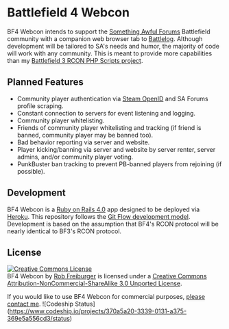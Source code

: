 # Battlefield 4 Webcon
BF4 Webcon intends to support the [Something Awful Forums](http://forums.somethingawful.com/) Battlefield community with a companion web browser tab to [Battlelog](http://battlelog.battlefield.com). Although development will be tailored to SA's needs and humor, the majority of code will work with any community. This is meant to provide more capabilities than my [Battlefield 3 RCON PHP Scripts project](https://github.com/RobFreiburger/Battlefield-3-RCON-PHP-Scripts).

## Planned Features
* Community player authentication via [Steam OpenID](http://steamcommunity.com/dev) and SA Forums profile scraping.
* Constant connection to servers for event listening and logging.
* Community player whitelisting.
* Friends of community player whitelisting and tracking (if friend is banned, community player may be banned too).
* Bad behavior reporting via server and website.
* Player kicking/banning via server and website by server renter, server admins, and/or community player voting.
* PunkBuster ban tracking to prevent PB-banned players from rejoining (if possible).

## Development
BF4 Webcon is a [Ruby on Rails 4.0](http://rubyonrails.org/) app designed to be deployed via [Heroku](http://heroku.com/). This repository follows the [Git Flow development model](http://nvie.com/posts/a-successful-git-branching-model/). Development is based on the assumption that BF4's RCON protocol will be nearly identical to BF3's RCON protocol.

## License
<a rel="license" href="http://creativecommons.org/licenses/by-nc-sa/3.0/deed.en_US"><img alt="Creative Commons License" style="border-width:0" src="http://i.creativecommons.org/l/by-nc-sa/3.0/88x31.png" /></a><br /><span xmlns:dct="http://purl.org/dc/terms/" property="dct:title">BF4 Webcon</span> by <a xmlns:cc="http://creativecommons.org/ns#" href="https://github.com/RobFreiburger/BF4_Webcon" property="cc:attributionName" rel="cc:attributionURL">Rob Freiburger</a> is licensed under a <a rel="license" href="http://creativecommons.org/licenses/by-nc-sa/3.0/deed.en_US">Creative Commons Attribution-NonCommercial-ShareAlike 3.0 Unported License</a>.

If you would like to use BF4 Webcon for commercial purposes, [please contact me](mailto:rob@robfreiburger.com).
![Codeship Status] (https://www.codeship.io/projects/370a5a20-3339-0131-a375-369e5a556cd3/status)
